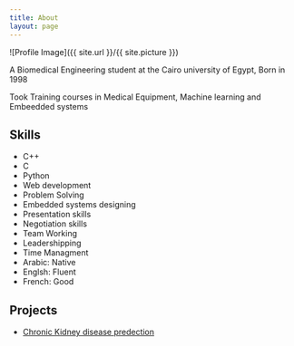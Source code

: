 ```yaml
---
title: About
layout: page
---
```

![Profile Image]({{ site.url }}/{{ site.picture }})

<p>A Biomedical Engineering student at the Cairo university of Egypt, Born in 1998 </p>

<p>Took Training courses in Medical Equipment, Machine learning and Embeedded systems</p>

<h2>Skills</h2>

<ul class="skill-list">
	<li>C++</li>
	<li>C</li>
	<li>Python</li>
	<li>Web development</li>
	<li>Problem Solving</li>
	<li>Embedded systems designing</li>
	<li>Presentation skills</li>
	<li>Negotiation skills</li>
	<li>Team Working</li>
	<li>Leadershipping</li>
	<li>Time Managment</li>
	<li>Arabic: Native</li>
	<li>Englsh: Fluent</li>
	<li>French: Good</li>

</ul>

<h2>Projects</h2>

<ul>
	<li><a href="https://almotasem100.github.io//chronic-kidney-disease/">Chronic Kidney disease predection</a></li>
<!-- 	<li><a href="https://github.com/">Ipsum Dolor</a></li>
	<li><a href="https://github.com/">Dolor Lorem</a></li> -->
</ul>
